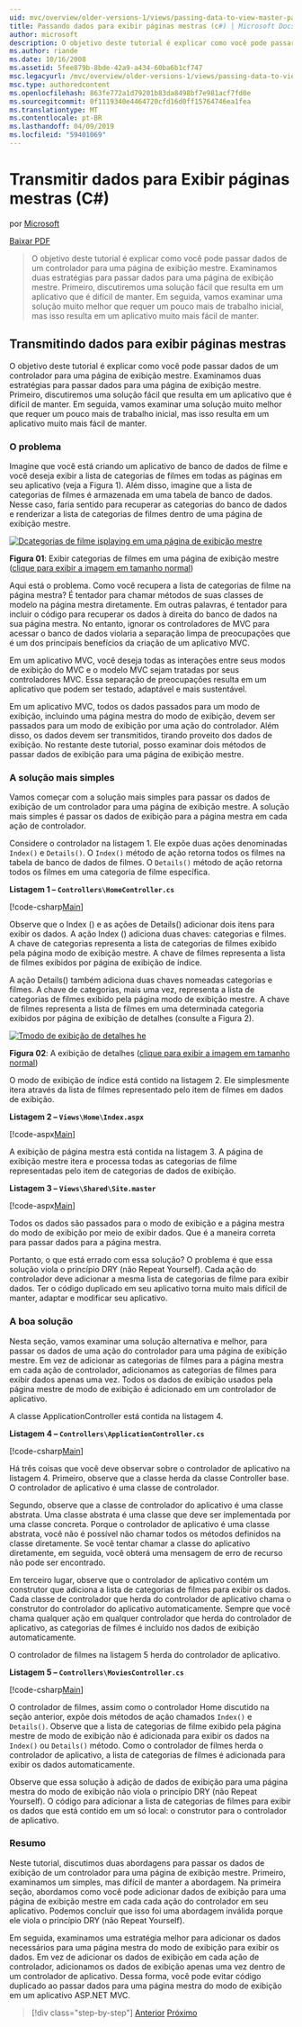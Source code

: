 ```yaml
---
uid: mvc/overview/older-versions-1/views/passing-data-to-view-master-pages-cs
title: Passando dados para exibir páginas mestras (c#) | Microsoft Docs
author: microsoft
description: O objetivo deste tutorial é explicar como você pode passar dados de um controlador para uma página de exibição mestre. Examinamos duas estratégias para passar dados para uma exibição m...
ms.author: riande
ms.date: 10/16/2008
ms.assetid: 5fee879b-8bde-42a9-a434-60ba6b1cf747
msc.legacyurl: /mvc/overview/older-versions-1/views/passing-data-to-view-master-pages-cs
msc.type: authoredcontent
ms.openlocfilehash: 863fe772a1d79201b83da8498bf7e981acf7fd0e
ms.sourcegitcommit: 0f1119340e4464720cfd16d0ff15764746ea1fea
ms.translationtype: MT
ms.contentlocale: pt-BR
ms.lasthandoff: 04/09/2019
ms.locfileid: "59401069"
---
```

# <a name="passing-data-to-view-master-pages-c"></a>Transmitir dados para Exibir páginas mestras (C#)

por [Microsoft](https://github.com/microsoft)

[Baixar PDF](http://download.microsoft.com/download/e/f/3/ef3f2ff6-7424-48f7-bdaa-180ef64c3490/ASPNET_MVC_Tutorial_13_CS.pdf)

> O objetivo deste tutorial é explicar como você pode passar dados de um controlador para uma página de exibição mestre. Examinamos duas estratégias para passar dados para uma página de exibição mestre. Primeiro, discutiremos uma solução fácil que resulta em um aplicativo que é difícil de manter. Em seguida, vamos examinar uma solução muito melhor que requer um pouco mais de trabalho inicial, mas isso resulta em um aplicativo muito mais fácil de manter.


## <a name="passing-data-to-view-master-pages"></a>Transmitindo dados para exibir páginas mestras

O objetivo deste tutorial é explicar como você pode passar dados de um controlador para uma página de exibição mestre. Examinamos duas estratégias para passar dados para uma página de exibição mestre. Primeiro, discutiremos uma solução fácil que resulta em um aplicativo que é difícil de manter. Em seguida, vamos examinar uma solução muito melhor que requer um pouco mais de trabalho inicial, mas isso resulta em um aplicativo muito mais fácil de manter.

### <a name="the-problem"></a>O problema

Imagine que você está criando um aplicativo de banco de dados de filme e você deseja exibir a lista de categorias de filmes em todas as páginas em seu aplicativo (veja a Figura 1). Além disso, imagine que a lista de categorias de filmes é armazenada em uma tabela de banco de dados. Nesse caso, faria sentido para recuperar as categorias do banco de dados e renderizar a lista de categorias de filmes dentro de uma página de exibição mestre.


[![Dcategorias de filme isplaying em uma página de exibição mestre](passing-data-to-view-master-pages-cs/_static/image2.png)](passing-data-to-view-master-pages-cs/_static/image1.png)

**Figura 01**: Exibir categorias de filmes em uma página de exibição mestre ([clique para exibir a imagem em tamanho normal](passing-data-to-view-master-pages-cs/_static/image3.png))


Aqui está o problema. Como você recupera a lista de categorias de filme na página mestra? É tentador para chamar métodos de suas classes de modelo na página mestra diretamente. Em outras palavras, é tentador para incluir o código para recuperar os dados à direita do banco de dados na sua página mestra. No entanto, ignorar os controladores de MVC para acessar o banco de dados violaria a separação limpa de preocupações que é um dos principais benefícios da criação de um aplicativo MVC.

Em um aplicativo MVC, você deseja todas as interações entre seus modos de exibição do MVC e o modelo MVC sejam tratadas por seus controladores MVC. Essa separação de preocupações resulta em um aplicativo que podem ser testado, adaptável e mais sustentável.

Em um aplicativo MVC, todos os dados passados para um modo de exibição, incluindo uma página mestra do modo de exibição, devem ser passados para um modo de exibição por uma ação do controlador. Além disso, os dados devem ser transmitidos, tirando proveito dos dados de exibição. No restante deste tutorial, posso examinar dois métodos de passar dados de exibição para uma página de exibição mestre.

### <a name="the-simple-solution"></a>A solução mais simples

Vamos começar com a solução mais simples para passar os dados de exibição de um controlador para uma página de exibição mestre. A solução mais simples é passar os dados de exibição para a página mestra em cada ação de controlador.

Considere o controlador na listagem 1. Ele expõe duas ações denominadas `Index()` e `Details()`. O `Index()` método de ação retorna todos os filmes na tabela de banco de dados de filmes. O `Details()` método de ação retorna todos os filmes em uma categoria de filme específica.

**Listagem 1 – `Controllers\HomeController.cs`**

[!code-csharp[Main](passing-data-to-view-master-pages-cs/samples/sample1.cs)]

Observe que o Index () e as ações de Details() adicionar dois itens para exibir os dados. A ação Index () adiciona duas chaves: categorias e filmes. A chave de categorias representa a lista de categorias de filmes exibido pela página modo de exibição mestre. A chave de filmes representa a lista de filmes exibidos por página de exibição de índice.

A ação Details() também adiciona duas chaves nomeadas categorias e filmes. A chave de categorias, mais uma vez, representa a lista de categorias de filmes exibido pela página modo de exibição mestre. A chave de filmes representa a lista de filmes em uma determinada categoria exibidos por página de exibição de detalhes (consulte a Figura 2).


[![Tmodo de exibição de detalhes he](passing-data-to-view-master-pages-cs/_static/image5.png)](passing-data-to-view-master-pages-cs/_static/image4.png)

**Figura 02**: A exibição de detalhes ([clique para exibir a imagem em tamanho normal](passing-data-to-view-master-pages-cs/_static/image6.png))


O modo de exibição de índice está contido na listagem 2. Ele simplesmente itera através da lista de filmes representado pelo item de filmes em dados de exibição.

**Listagem 2 – `Views\Home\Index.aspx`**

[!code-aspx[Main](passing-data-to-view-master-pages-cs/samples/sample2.aspx)]

A exibição de página mestra está contida na listagem 3. A página de exibição mestre itera e processa todas as categorias de filme representadas pelo item de categorias de dados de exibição.

**Listagem 3 – `Views\Shared\Site.master`**

[!code-aspx[Main](passing-data-to-view-master-pages-cs/samples/sample3.aspx)]

Todos os dados são passados para o modo de exibição e a página mestra do modo de exibição por meio de exibir dados. Que é a maneira correta para passar dados para a página mestra.

Portanto, o que está errado com essa solução? O problema é que essa solução viola o princípio DRY (não Repeat Yourself). Cada ação do controlador deve adicionar a mesma lista de categorias de filme para exibir dados. Ter o código duplicado em seu aplicativo torna muito mais difícil de manter, adaptar e modificar seu aplicativo.

### <a name="the-good-solution"></a>A boa solução

Nesta seção, vamos examinar uma solução alternativa e melhor, para passar os dados de uma ação do controlador para uma página de exibição mestre. Em vez de adicionar as categorias de filmes para a página mestra em cada ação de controlador, adicionamos as categorias de filmes para exibir dados apenas uma vez. Todos os dados de exibição usados pela página mestre de modo de exibição é adicionado em um controlador de aplicativo.

A classe ApplicationController está contida na listagem 4.

**Listagem 4 – `Controllers\ApplicationController.cs`**

[!code-csharp[Main](passing-data-to-view-master-pages-cs/samples/sample4.cs)]

Há três coisas que você deve observar sobre o controlador de aplicativo na listagem 4. Primeiro, observe que a classe herda da classe Controller base. O controlador de aplicativo é uma classe de controlador.

Segundo, observe que a classe de controlador do aplicativo é uma classe abstrata. Uma classe abstrata é uma classe que deve ser implementada por uma classe concreta. Porque o controlador de aplicativo é uma classe abstrata, você não é possível não chamar todos os métodos definidos na classe diretamente. Se você tentar chamar a classe do aplicativo diretamente, em seguida, você obterá uma mensagem de erro de recurso não pode ser encontrado.

Em terceiro lugar, observe que o controlador de aplicativo contém um construtor que adiciona a lista de categorias de filmes para exibir os dados. Cada classe de controlador que herda do controlador de aplicativo chama o construtor do controlador do aplicativo automaticamente. Sempre que você chama qualquer ação em qualquer controlador que herda do controlador de aplicativo, as categorias de filmes é incluído nos dados de exibição automaticamente.

O controlador de filmes na listagem 5 herda do controlador de aplicativo.

**Listagem 5 – `Controllers\MoviesController.cs`**

[!code-csharp[Main](passing-data-to-view-master-pages-cs/samples/sample5.cs)]

O controlador de filmes, assim como o controlador Home discutido na seção anterior, expõe dois métodos de ação chamados `Index()` e `Details()`. Observe que a lista de categorias de filme exibido pela página mestre de modo de exibição não é adicionada para exibir os dados na `Index()` ou `Details()` método. Como o controlador de filmes herda o controlador de aplicativo, a lista de categorias de filmes é adicionada para exibir os dados automaticamente.

Observe que essa solução à adição de dados de exibição para uma página mestra do modo de exibição não viola o princípio DRY (não Repeat Yourself). O código para adicionar a lista de categorias de filmes para exibir os dados que está contido em um só local: o construtor para o controlador de aplicativo.

### <a name="summary"></a>Resumo

Neste tutorial, discutimos duas abordagens para passar os dados de exibição de um controlador para uma página de exibição mestre. Primeiro, examinamos um simples, mas difícil de manter a abordagem. Na primeira seção, abordamos como você pode adicionar dados de exibição para uma página de exibição mestre em cada cada ação do controlador em seu aplicativo. Podemos concluir que isso foi uma abordagem inválida porque ele viola o princípio DRY (não Repeat Yourself).

Em seguida, examinamos uma estratégia melhor para adicionar os dados necessários para uma página mestra do modo de exibição para exibir os dados. Em vez de adicionar os dados de exibição em cada ação de controlador, adicionamos os dados de exibição apenas uma vez dentro de um controlador de aplicativo. Dessa forma, você pode evitar código duplicado ao passar dados para uma página mestra do modo de exibição em um aplicativo ASP.NET MVC.

> [!div class="step-by-step"]
> [Anterior](creating-page-layouts-with-view-master-pages-cs.md)
> [Próximo](asp-net-mvc-views-overview-vb.md)
